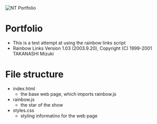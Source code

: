 ![NT Portfolio](http://cdn.smosh.com/sites/default/files/2016/05/dat-boi-memes-my-son.jpg)
# Portfolio
  -  This is a test attempt at using the rainbow links script
  -  Rainbow Links Version 1.03 (2003.9.20), Copyright (C) 1999-2001 TAKANASHI Mizuki
# File structure
 - index.html
   -  the base web page, which imports rainbow.js
 - rainbow.js
   - the star of the show
 - styles.css
   - styling informatino for the web page
